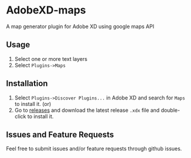 # AdobeXD-maps
A map generator plugin for Adobe XD using google maps API

## Usage

1. Select one or more text layers
2. Select `Plugins->Maps`

## Installation
1. Select `Plugins->Discover Plugins...` in Adobe XD and search for `Maps` to install it. (or)
2. Go to [releases](https://github.com/boopeshmahendran/AdobeXD-maps/releases/) and download the latest release `.xdx` file and double-click to install it.

## Issues and Feature Requests

Feel free to submit issues and/or feature requests through github issues.
